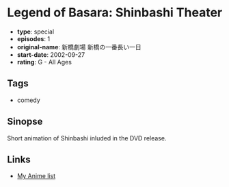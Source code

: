 # Legend of Basara: Shinbashi Theater

-   **type**: special
-   **episodes**: 1
-   **original-name**: 新橋劇場 新橋の一番長い一日
-   **start-date**: 2002-09-27
-   **rating**: G - All Ages

## Tags

-   comedy

## Sinopse

Short animation of Shinbashi inluded in the DVD release.

## Links

-   [My Anime list](https://myanimelist.net/anime/23597/Legend_of_Basara__Shinbashi_Theater)
